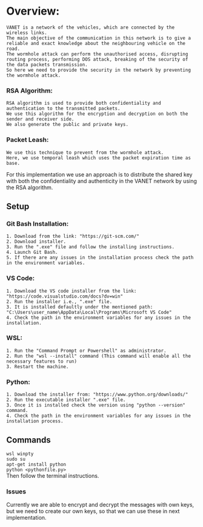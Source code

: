 # Overview:  
	VANET is a network of the vehicles, which are connected by the wireless links. 
	The main objective of the communication in this network is to give a reliable and exact knowledge about the neighbouring vehicle on the road. 
	The wormhole attack can perform the unauthorised access, disrupting routing process, performing DOS attack, breaking of the security of the data packets transmission. 
	So here we need to provide the security in the network by preventing the wormhole attack.

### RSA Algorithm:  
	RSA algorithm is used to provide both confidentiality and authentication to the transmitted packets. 
	We use this algorithm for the encryption and decryption on both the sender and receiver side. 
	We also generate the public and private keys.

### Packet Leash:
	We use this technique to prevent from the wormhole attack. 
	Here, we use temporal leash which uses the packet expiration time as base.

For this implementation we use an approach is to distribute the shared key with both the confidentiality and authenticity in the VANET network by using the RSA algorithm.

## Setup  
### Git Bash Installation:  
	1. Download from the link: "https://git-scm.com/"
	2. Download installer.
	3. Run the ".exe" file and follow the installing instructions.
	4. Launch Git Bash.
	5. If there are any issues in the installation process check the path in the environment variables.

### VS Code:  
	1. Download the VS code installer from the link: "https://code.visualstudio.com/docs?dv=win"
	2. Run the installer i.e., ".exe" file.
	3. It is installed defaultly under the mentioned path: "C:\Users\user_name\AppData\Local\Programs\Microsoft VS Code"
	4. Check the path in the environment variables for any issues in the installation.

### WSL:  
	1. Run the "Command Prompt or Powershell" as administrator.
	2. Run the "wsl --install" command (This command will enable all the necessary features to run)
	3. Restart the machine.

### Python:  
	1. Download the installer from: "https://www.python.org/downloads/"
	2. Run the executable installer ".exe" file.
	3. Once it is installed check the version using "python --version" command.
	4. Check the path in the environment variables for any issues in the installation process.

## Commands
```wsl winpty```   
```sudo su```  
```apt-get install python```  
```python <pythonfile.py>```  
Then follow the terminal instructions.

### Issues
Currently we are able to encrypt and decrypt the messages with own keys, but we need to create our own keys, so that we can use these in next implementation.

